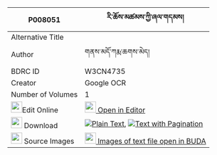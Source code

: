 |P008051|རི་ཆོས་མཚམས་ཀྱི་ཞལ་གདམས། 
| --- | --- 
|Alternative Title |
|Author| གནས་མདོ་ཀརྨ་ཆགས་མེད།
|BDRC ID | W3CN4735
|Creator | Google OCR
|Number of Volumes| 1
|<img width="25" src="https://img.icons8.com/color/25/000000/edit-property.png">Edit Online| [<img width="25" src="https://avatars.githubusercontent.com/u/45091458?s=200&v=4"> Open in Editor](http://editor.openpecha.org/P008051)
|<img width="25" src="https://img.icons8.com/fluent/48/000000/download-2.png"/>  Download | [![](https://img.icons8.com/color/20/000000/txt.png)Plain Text](https://github.com/Openpecha/P008051/releases/download/v1/ri_chotsam_kyi_shyaldam_plain_P008051.zip), [![](https://img.icons8.com/color/20/000000/txt.png)Text with Pagination](https://github.com/Openpecha/P008051/releases/download/v1/ri_chotsam_kyi_shyaldam_pages_P008051.zip)
|<img width="25" src="https://img.icons8.com/plasticine/100/000000/pictures-folder.png"/>  Source Images | [<img width="25" src="https://library.bdrc.io/icons/BUDA-small.svg"> Images of text file open in BUDA](https://library.bdrc.io/show/bdr:W3CN4735)